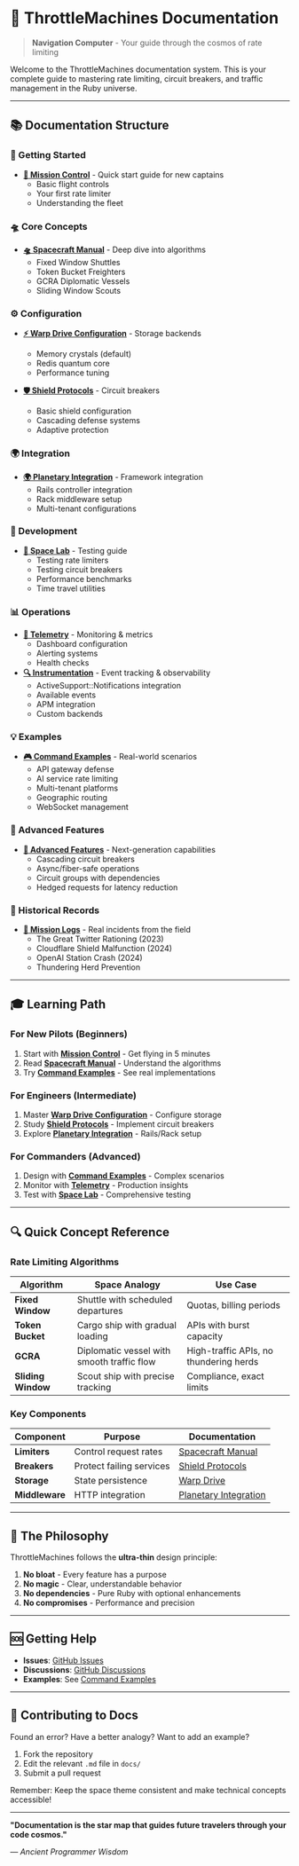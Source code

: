 # 🌌 ThrottleMachines Documentation

> **Navigation Computer** - Your guide through the cosmos of rate limiting

Welcome to the ThrottleMachines documentation system. This is your complete guide to mastering rate limiting, circuit breakers, and traffic management in the Ruby universe.

---

## 📚 Documentation Structure

### 🚀 Getting Started
- **[🎯 Mission Control](MISSION_CONTROL.md)** - Quick start guide for new captains
  - Basic flight controls
  - Your first rate limiter
  - Understanding the fleet

### 🛸 Core Concepts
- **[🛸 Spacecraft Manual](SPACECRAFT_MANUAL.md)** - Deep dive into algorithms
  - Fixed Window Shuttles
  - Token Bucket Freighters
  - GCRA Diplomatic Vessels
  - Sliding Window Scouts

### ⚙️ Configuration
- **[⚡ Warp Drive Configuration](WARP_DRIVE.md)** - Storage backends
  - Memory crystals (default)
  - Redis quantum core
  - Performance tuning

- **[🛡️ Shield Protocols](SHIELD_PROTOCOLS.md)** - Circuit breakers
  - Basic shield configuration
  - Cascading defense systems
  - Adaptive protection

### 🌍 Integration
- **[🌍 Planetary Integration](PLANETARY_INTEGRATION.md)** - Framework integration
  - Rails controller integration
  - Rack middleware setup
  - Multi-tenant configurations

### 🔬 Development
- **[🔬 Space Lab](SPACE_LAB.md)** - Testing guide
  - Testing rate limiters
  - Testing circuit breakers
  - Performance benchmarks
  - Time travel utilities

### 📊 Operations
- **[📡 Telemetry](TELEMETRY.md)** - Monitoring & metrics
  - Dashboard configuration
  - Alerting systems
  - Health checks
- **[🔍 Instrumentation](INSTRUMENTATION.md)** - Event tracking & observability
  - ActiveSupport::Notifications integration
  - Available events
  - APM integration
  - Custom backends

### 💡 Examples
- **[🎮 Command Examples](COMMAND_EXAMPLES.md)** - Real-world scenarios
  - API gateway defense
  - AI service rate limiting
  - Multi-tenant platforms
  - Geographic routing
  - WebSocket management

### 🚀 Advanced Features
- **[🚀 Advanced Features](ADVANCED_FEATURES.md)** - Next-generation capabilities
  - Cascading circuit breakers
  - Async/fiber-safe operations  
  - Circuit groups with dependencies
  - Hedged requests for latency reduction

### 📜 Historical Records
- **[📜 Mission Logs](MISSION_LOGS.md)** - Real incidents from the field
  - The Great Twitter Rationing (2023)
  - Cloudflare Shield Malfunction (2024)
  - OpenAI Station Crash (2024)
  - Thundering Herd Prevention

---

## 🎓 Learning Path

### For New Pilots (Beginners)
1. Start with **[Mission Control](MISSION_CONTROL.md)** - Get flying in 5 minutes
2. Read **[Spacecraft Manual](SPACECRAFT_MANUAL.md)** - Understand the algorithms
3. Try **[Command Examples](COMMAND_EXAMPLES.md)** - See real implementations

### For Engineers (Intermediate)
1. Master **[Warp Drive Configuration](WARP_DRIVE.md)** - Configure storage
2. Study **[Shield Protocols](SHIELD_PROTOCOLS.md)** - Implement circuit breakers
3. Explore **[Planetary Integration](PLANETARY_INTEGRATION.md)** - Rails/Rack setup

### For Commanders (Advanced)
1. Design with **[Command Examples](COMMAND_EXAMPLES.md)** - Complex scenarios
2. Monitor with **[Telemetry](TELEMETRY.md)** - Production insights
3. Test with **[Space Lab](SPACE_LAB.md)** - Comprehensive testing

---

## 🔍 Quick Concept Reference

### Rate Limiting Algorithms

| Algorithm | Space Analogy | Use Case |
|-----------|---------------|----------|
| **Fixed Window** | Shuttle with scheduled departures | Quotas, billing periods |
| **Token Bucket** | Cargo ship with gradual loading | APIs with burst capacity |
| **GCRA** | Diplomatic vessel with smooth traffic flow | High-traffic APIs, no thundering herds |
| **Sliding Window** | Scout ship with precise tracking | Compliance, exact limits |

### Key Components

| Component | Purpose | Documentation |
|-----------|---------|---------------|
| **Limiters** | Control request rates | [Spacecraft Manual](SPACECRAFT_MANUAL.md) |
| **Breakers** | Protect failing services | [Shield Protocols](SHIELD_PROTOCOLS.md) |
| **Storage** | State persistence | [Warp Drive](WARP_DRIVE.md) |
| **Middleware** | HTTP integration | [Planetary Integration](PLANETARY_INTEGRATION.md) |

---

## 💫 The Philosophy

ThrottleMachines follows the **ultra-thin** design principle:

1. **No bloat** - Every feature has a purpose
2. **No magic** - Clear, understandable behavior  
3. **No dependencies** - Pure Ruby with optional enhancements
4. **No compromises** - Performance and precision

---

## 🆘 Getting Help

- **Issues**: [GitHub Issues](https://github.com/seuros/throttle_machines/issues)
- **Discussions**: [GitHub Discussions](https://github.com/seuros/throttle_machines/discussions)
- **Examples**: See [Command Examples](COMMAND_EXAMPLES.md)

---

## 📝 Contributing to Docs

Found an error? Have a better analogy? Want to add an example?

1. Fork the repository
2. Edit the relevant `.md` file in `docs/`
3. Submit a pull request

Remember: Keep the space theme consistent and make technical concepts accessible!

---

**"Documentation is the star map that guides future travelers through your code cosmos."**

*— Ancient Programmer Wisdom*


